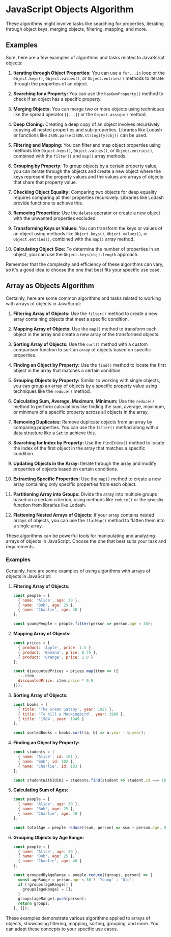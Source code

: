 # JavaScript Objects Algorithm

These algorithms might involve tasks like searching for properties, iterating through object keys, merging objects, filtering, mapping, and more.

## Examples

Sure, here are a few examples of algorithms and tasks related to JavaScript objects:

1. **Iterating through Object Properties:**
   You can use a `for...in` loop or the `Object.keys()`, `Object.values()`, or `Object.entries()` methods to iterate through the properties of an object.

2. **Searching for a Property:**
   You can use the `hasOwnProperty()` method to check if an object has a specific property.

3. **Merging Objects:**
   You can merge two or more objects using techniques like the spread operator (`{...}`) or the `Object.assign()` method.

4. **Deep Cloning:**
   Creating a deep copy of an object involves recursively copying all nested properties and sub-properties. Libraries like Lodash or functions like `JSON.parse(JSON.stringify(obj))` can be used.

5. **Filtering and Mapping:**
   You can filter and map object properties using methods like `Object.keys()`, `Object.values()`, or `Object.entries()`, combined with the `filter()` and `map()` array methods.

6. **Grouping by Property:**
   To group objects by a certain property value, you can iterate through the objects and create a new object where the keys represent the property values and the values are arrays of objects that share that property value.

7. **Checking Object Equality:**
   Comparing two objects for deep equality requires comparing all their properties recursively. Libraries like Lodash provide functions to achieve this.

8. **Removing Properties:**
   Use the `delete` operator or create a new object with the unwanted properties excluded.

9. **Transforming Keys or Values:**
   You can transform the keys or values of an object using methods like `Object.keys()`, `Object.values()`, or `Object.entries()`, combined with the `map()` array method.

10. **Calculating Object Size:**
    To determine the number of properties in an object, you can use the `Object.keys(obj).length` approach.

Remember that the complexity and efficiency of these algorithms can vary, so it's a good idea to choose the one that best fits your specific use case.

## Array as Objects Algorithm

Certainly, here are some common algorithms and tasks related to working with arrays of objects in JavaScript:

1. **Filtering Array of Objects:**
   Use the `filter()` method to create a new array containing objects that meet a specific condition.

2. **Mapping Array of Objects:**
   Use the `map()` method to transform each object in the array and create a new array of the transformed objects.

3. **Sorting Array of Objects:**
   Use the `sort()` method with a custom comparison function to sort an array of objects based on specific properties.

4. **Finding an Object by Property:**
   Use the `find()` method to locate the first object in the array that matches a certain condition.

5. **Grouping Objects by Property:**
   Similar to working with single objects, you can group an array of objects by a specific property value using techniques like the `reduce()` method.

6. **Calculating Sum, Average, Maximum, Minimum:**
   Use the `reduce()` method to perform calculations like finding the sum, average, maximum, or minimum of a specific property across all objects in the array.

7. **Removing Duplicates:**
   Remove duplicate objects from an array by comparing properties. You can use the `filter()` method along with a data structure like a `Set` to achieve this.

8. **Searching for Index by Property:**
   Use the `findIndex()` method to locate the index of the first object in the array that matches a specific condition.

9. **Updating Objects in the Array:**
   Iterate through the array and modify properties of objects based on certain conditions.

10. **Extracting Specific Properties:**
    Use the `map()` method to create a new array containing only specific properties from each object.

11. **Partitioning Array into Groups:**
    Divide the array into multiple groups based on a certain criterion, using methods like `reduce()` or the `groupBy` function from libraries like Lodash.

12. **Flattening Nested Arrays of Objects:**
    If your array contains nested arrays of objects, you can use the `flatMap()` method to flatten them into a single array.

These algorithms can be powerful tools for manipulating and analyzing arrays of objects in JavaScript. Choose the one that best suits your task and requirements.

### Examples

Certainly, here are some examples of using algorithms with arrays of objects in JavaScript:

1. **Filtering Array of Objects:**
   ```javascript
   const people = [
     { name: 'Alice', age: 30 },
     { name: 'Bob', age: 25 },
     { name: 'Charlie', age: 40 }
   ];
   
   const youngPeople = people.filter(person => person.age < 30);
   ```

2. **Mapping Array of Objects:**
   ```javascript
   const prices = [
     { product: 'Apple', price: 1.5 },
     { product: 'Banana', price: 0.75 },
     { product: 'Orange', price: 1.0 }
   ];
   
   const discountedPrices = prices.map(item => ({
     ...item,
     discountedPrice: item.price * 0.9
   }));
   ```

3. **Sorting Array of Objects:**
   ```javascript
   const books = [
     { title: 'The Great Gatsby', year: 1925 },
     { title: 'To Kill a Mockingbird', year: 1960 },
     { title: '1984', year: 1949 }
   ];
   
   const sortedBooks = books.sort((a, b) => a.year - b.year);
   ```

4. **Finding an Object by Property:**
   ```javascript
   const students = [
     { name: 'Alice', id: 101 },
     { name: 'Bob', id: 102 },
     { name: 'Charlie', id: 103 }
   ];
   
   const studentWithId102 = students.find(student => student.id === 102);
   ```

5. **Calculating Sum of Ages:**
   ```javascript
   const people = [
     { name: 'Alice', age: 30 },
     { name: 'Bob', age: 25 },
     { name: 'Charlie', age: 40 }
   ];
   
   const totalAge = people.reduce((sum, person) => sum + person.age, 0);
   ```

6. **Grouping Objects by Age Range:**
   ```javascript
   const people = [
     { name: 'Alice', age: 30 },
     { name: 'Bob', age: 25 },
     { name: 'Charlie', age: 40 }
   ];
   
   const groupedByAgeRange = people.reduce((groups, person) => {
     const ageRange = person.age < 30 ? 'Young' : 'Old';
     if (!groups[ageRange]) {
       groups[ageRange] = [];
     }
     groups[ageRange].push(person);
     return groups;
   }, {});
   ```

These examples demonstrate various algorithms applied to arrays of objects, showcasing filtering, mapping, sorting, grouping, and more. You can adapt these concepts to your specific use cases.